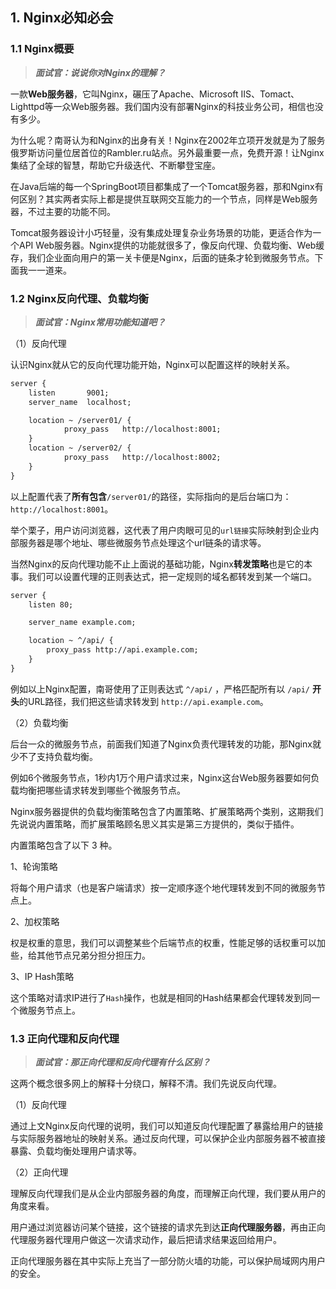 ## 1. Nginx必知必会

### 1.1 Nginx概要

> ***面试官：说说你对Nginx的理解？***

一款**Web服务器**，它叫Nginx，碾压了Apache、Microsoft IIS、Tomact、Lighttpd等一众Web服务器。我们国内没有部署Nginx的科技业务公司，相信也没有多少。

为什么呢？南哥认为和Nginx的出身有关！Nginx在2002年立项开发就是为了服务俄罗斯访问量位居首位的Rambler.ru站点。另外最重要一点，免费开源！让Nginx集结了全球的智慧，帮助它升级迭代、不断攀登宝座。

在Java后端的每一个SpringBoot项目都集成了一个Tomcat服务器，那和Nginx有何区别？其实两者实际上都是提供互联网交互能力的一个节点，同样是Web服务器，不过主要的功能不同。

Tomcat服务器设计小巧轻量，没有集成处理复杂业务场景的功能，更适合作为一个API Web服务器。Nginx提供的功能就很多了，像反向代理、负载均衡、Web缓存，我们企业面向用户的第一关卡便是Nginx，后面的链条才轮到微服务节点。下面我一一道来。

### 1.2 Nginx反向代理、负载均衡

> ***面试官：Nginx常用功能知道吧？***

（1）反向代理

认识Nginx就从它的反向代理功能开始，Nginx可以配置这样的映射关系。

```xml
server {
    listen       9001;
    server_name  localhost;

    location ~ /server01/ {
            proxy_pass   http://localhost:8001;
	}
    location ~ /server02/ {
            proxy_pass   http://localhost:8002;
	}
}
```

以上配置代表了**所有包含**`/server01/`的路径，实际指向的是后台端口为：`http://localhost:8001`。

举个栗子，用户访问浏览器，这代表了用户肉眼可见的`url链接`实际映射到企业内部服务器是哪个地址、哪些微服务节点处理这个url链条的请求等。

当然Nginx的反向代理功能不止上面说的基础功能，Nginx**转发策略**也是它的本事。我们可以设置代理的正则表达式，把一定规则的域名都转发到某一个端口。

```xml
server {
    listen 80;

    server_name example.com;

    location ~ ^/api/ {
        proxy_pass http://api.example.com;
    }
}
```

例如以上Nginx配置，南哥使用了正则表达式 `^/api/` ，严格匹配所有以 `/api/` **开头**的URL路径，我们把这些请求转发到 `http://api.example.com`。

（2）负载均衡

后台一众的微服务节点，前面我们知道了Nginx负责代理转发的功能，那Nginx就少不了支持负载均衡。

例如6个微服务节点，1秒内1万个用户请求过来，Nginx这台Web服务器要如何负载均衡把哪些请求转发到哪些个微服务节点。

Nginx服务器提供的负载均衡策略包含了内置策略、扩展策略两个类别，这期我们先说说内置策略，而扩展策略顾名思义其实是第三方提供的，类似于插件。

内置策略包含了以下 3 种。

1、轮询策略

将每个用户请求（也是客户端请求）按一定顺序逐个地代理转发到不同的微服务节点上。

2、加权策略

权是权重的意思，我们可以调整某些个后端节点的权重，性能足够的话权重可以加些，给其他节点兄弟分担分担压力。

3、IP Hash策略

这个策略对请求IP进行了`Hash`操作，也就是相同的Hash结果都会代理转发到同一个微服务节点上。

### 1.3 正向代理和反向代理

> ***面试官：那正向代理和反向代理有什么区别？***

这两个概念很多网上的解释十分绕口，解释不清。我们先说反向代理。

（1）反向代理

通过上文Nginx反向代理的说明，我们可以知道反向代理配置了暴露给用户的链接与实际服务器地址的映射关系。通过反向代理，可以保护企业内部服务器不被直接暴露、负载均衡处理用户请求等。

（2）正向代理

理解反向代理我们是从企业内部服务器的角度，而理解正向代理，我们要从用户的角度来看。

用户通过浏览器访问某个链接，这个链接的请求先到达**正向代理服务器**，再由正向代理服务器代理用户做这一次请求动作，最后把请求结果返回给用户。

正向代理服务器在其中实际上充当了一部分防火墙的功能，可以保护局域网内用户的安全。